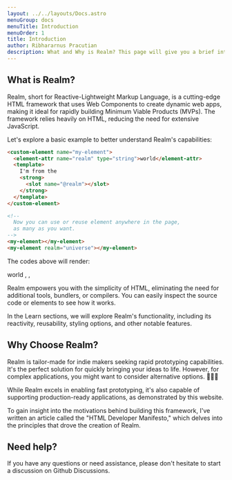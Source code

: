 ```yaml
---
layout: ../../layouts/Docs.astro
menuGroup: docs
menuTitle: Introduction
menuOrder: 1
title: Introduction
author: Ribhararnus Pracutian
description: What and Why is Realm? This page will give you a brief introduction to Realm.
---
```


## What is Realm?

Realm, short for Reactive-Lightweight Markup Language, is a cutting-edge HTML framework that uses Web Components to create dynamic web apps, making it ideal for rapidly building Minimum Viable Products (MVPs). The framework relies heavily on HTML, reducing the need for extensive JavaScript.

Let's explore a basic example to better understand Realm's capabilities:

```html
<custom-element name="my-element">
  <element-attr name="realm" type="string">world</element-attr>
  <template>
    I'm from the
    <strong>
      <slot name="@realm"></slot>
    </strong>
  </template>
</custom-element>

<!--
  Now you can use or reuse element anywhere in the page,
  as many as you want.
-->
<my-element></my-element>
<my-element realm="universe"></my-element>
```

The codes above will render:

<custom-element name="my-element">
  <element-attr name="realm" type="string">world</element-attr>
  <template>
    I'm from the
    <strong>
      <slot name="@realm"></slot>
    </strong>
  </template>
</custom-element>

<realm-demo>
  <my-element></my-element>,
  <my-element realm="universe"></my-element>,
  <my-element realm="multiverse"></my-element>
</realm-demo>

Realm empowers you with the simplicity of HTML, eliminating the need for additional tools, bundlers, or compilers. You can easily inspect the source code or elements to see how it works.

In the <anchor-link href="/docs/learn">Learn</anchor-link> sections, we will explore Realm's functionality, including its reactivity, reusability, styling options, and other notable features.

## Why Choose Realm?

Realm is tailor-made for indie makers seeking rapid prototyping capabilities. It's the perfect solution for quickly bringing your ideas to life. However, for complex applications, you might want to consider alternative options. 🤷🏻‍♂️

While Realm excels in enabling fast prototyping, it's also capable of supporting production-ready applications, as demonstrated by this website.

To gain insight into the motivations behind building this framework, I've written an article called the "<anchor-link href="https://dev.to/oknoorap/i-built-webcomponents-based-framework-i-am-html-developer-2jjb" target="_blank">HTML Developer Manifesto</anchor-link>," which delves into the principles that drove the creation of Realm.

## Need help?

If you have any questions or need assistance, please don't hesitate to start a discussion on
<anchor-link href="https://github.com/realmorg/realm/discussions" target="_blank">Github Discussions</anchor-link>.
